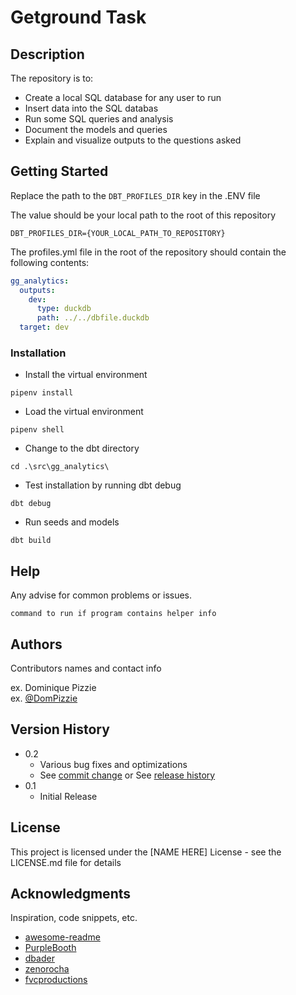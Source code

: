 # Getground Task

## Description

The repository is to:
- Create a local SQL database for any user to run
- Insert data into the SQL databas
- Run some SQL queries and analysis
- Document the models and queries
- Explain and visualize outputs to the questions asked

## Getting Started

Replace the path to the `DBT_PROFILES_DIR` key in the .ENV file

The value should be your local path to the root of this repository
```
DBT_PROFILES_DIR={YOUR_LOCAL_PATH_TO_REPOSITORY}
```

The profiles.yml file in the root of the repository should contain the following contents:
```yml
gg_analytics:
  outputs:
    dev:
      type: duckdb
      path: ../../dbfile.duckdb
  target: dev
```

### Installation

* Install the virtual environment
```
pipenv install
```
* Load the virtual environment
```
pipenv shell
```
* Change to the dbt directory
```
cd .\src\gg_analytics\
```
* Test installation by running dbt debug
```
dbt debug
```
* Run seeds and models
```
dbt build
```

## Help

Any advise for common problems or issues.
```
command to run if program contains helper info
```

## Authors

Contributors names and contact info

ex. Dominique Pizzie  
ex. [@DomPizzie](https://twitter.com/dompizzie)

## Version History

* 0.2
    * Various bug fixes and optimizations
    * See [commit change]() or See [release history]()
* 0.1
    * Initial Release

## License

This project is licensed under the [NAME HERE] License - see the LICENSE.md file for details

## Acknowledgments

Inspiration, code snippets, etc.
* [awesome-readme](https://github.com/matiassingers/awesome-readme)
* [PurpleBooth](https://gist.github.com/PurpleBooth/109311bb0361f32d87a2)
* [dbader](https://github.com/dbader/readme-template)
* [zenorocha](https://gist.github.com/zenorocha/4526327)
* [fvcproductions](https://gist.github.com/fvcproductions/1bfc2d4aecb01a834b46)